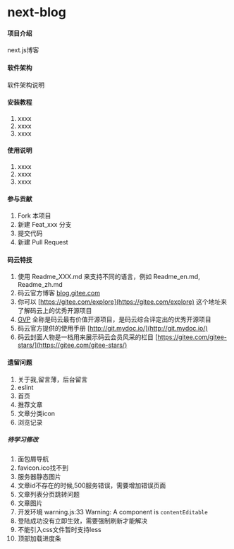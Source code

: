 # next-blog

#### 项目介绍
next.js博客

#### 软件架构
软件架构说明


#### 安装教程

1. xxxx
2. xxxx
3. xxxx

#### 使用说明

1. xxxx
2. xxxx
3. xxxx

#### 参与贡献

1. Fork 本项目
2. 新建 Feat_xxx 分支
3. 提交代码
4. 新建 Pull Request


#### 码云特技

1. 使用 Readme\_XXX.md 来支持不同的语言，例如 Readme\_en.md, Readme\_zh.md
2. 码云官方博客 [blog.gitee.com](https://blog.gitee.com)
3. 你可以 [https://gitee.com/explore](https://gitee.com/explore) 这个地址来了解码云上的优秀开源项目
4. [GVP](https://gitee.com/gvp) 全称是码云最有价值开源项目，是码云综合评定出的优秀开源项目
5. 码云官方提供的使用手册 [http://git.mydoc.io/](http://git.mydoc.io/)
6. 码云封面人物是一档用来展示码云会员风采的栏目 [https://gitee.com/gitee-stars/](https://gitee.com/gitee-stars/)

#### 遗留问题


1. 关于我,留言薄，后台留言
2. eslint
9. 首页
12. 推荐文章
13. 文章分类icon
14. 浏览记录

##### 待学习修改
1. 面包屑导航
1. favicon.ico找不到
2. 服务器静态图片
1. 文章id不存在的时候,500服务错误，需要增加错误页面
2. 文章列表分页跳转问题
11. 文章图片
4. 开发环境 warning.js:33 Warning: A component is `contentEditable`
1. 登陆成功没有立即生效，需要强制刷新才能解决
20. 不能引入css文件暂时支持less
19. 顶部加载进度条
